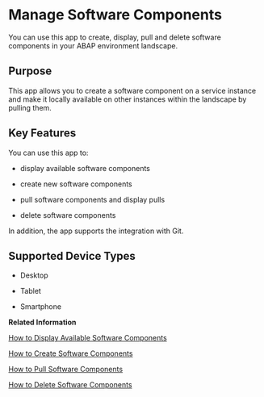 <!-- loio3dcf76a072c9450eb46b99db947dab46 -->

# Manage Software Components

You can use this app to create, display, pull and delete software components in your ABAP environment landscape.



## Purpose

This app allows you to create a software component on a service instance and make it locally available on other instances within the landscape by pulling them.



<a name="loio3dcf76a072c9450eb46b99db947dab46__section_pfdb_egb_zzr_zz"/>

## Key Features

You can use this app to:

-   display available software components

-   create new software components

-   pull software components and display pulls

-   delete software components


In addition, the app supports the integration with Git.



<a name="loio3dcf76a072c9450eb46b99db947dab46__section_i4n_bgc_p2b"/>

## Supported Device Types

-   Desktop

-   Tablet

-   Smartphone


**Related Information**  


[How to Display Available Software Components](How_to_Display_Available_Software_Components_8a501fa.md "")

[How to Create Software Components](How_to_Create_Software_Components_67e2f2e.md "")

[How to Pull Software Components](How_to_Pull_Software_Components_90b9b9d.md "")

[How to Delete Software Components](How_to_Delete_Software_Components_a982ba3.md "")

